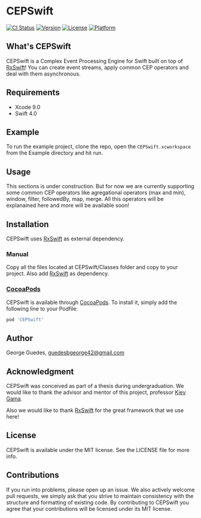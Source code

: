 # CEPSwift

[![CI Status](http://img.shields.io/travis/guedesbgeorge/CEPSwift.svg?style=flat)](https://travis-ci.org/guedesbgeorge/CEPSwift)
[![Version](https://img.shields.io/cocoapods/v/CEPSwift.svg?style=flat)](http://cocoapods.org/pods/CEPSwift)
[![License](https://img.shields.io/cocoapods/l/CEPSwift.svg?style=flat)](http://cocoapods.org/pods/CEPSwift)
[![Platform](https://img.shields.io/cocoapods/p/CEPSwift.svg?style=flat)](http://cocoapods.org/pods/CEPSwift)

## What's CEPSwift

CEPSwift is a Complex Event Processing Engine for Swift built on top of [RxSwift](https://github.com/ReactiveX/RxSwift)! You can create event streams, apply common CEP operators and deal with them asynchronous.

## Requirements

* Xcode 9.0
* Swift 4.0

## Example

To run the example project, clone the repo, open the  `CEPSwift.xcworkspace` from the Example directory and hit run.

## Usage

This sections is under construction. But for now we are currently supporting some common CEP operators like agregational operators (max and min), window, filter, followedBy, map, merge. All this operators will be explanained here  and more will be available soon!

## Installation

CEPSwift uses [RxSwift](https://github.com/ReactiveX/RxSwift) as external dependency.

### Manual

Copy all the files located at CEPSwift/Classes folder and copy to your project. Also add [RxSwift](https://github.com/ReactiveX/RxSwift) as dependency.

### [CocoaPods](http://cocoapods.org)

CEPSwift is available through [CocoaPods](http://cocoapods.org). To install
it, simply add the following line to your Podfile:

```ruby
pod 'CEPSwift'
```

## Author

George Guedes, guedesbgeorge42@gmail.com

## Acknowledgment

CEPSwift was conceived as part of a thesis during undergraduation. We would like to thank the advisor and mentor of this project, professor [Kiev Gama](http://cin.ufpe.br/~kiev/).

Also we would like to thank [RxSwift](https://github.com/ReactiveX/RxSwift) for the great framework that we use here!

## License

CEPSwift is available under the MIT license. See the LICENSE file for more info.

## Contributions

If you run into problems, please open up an issue. We also actively welcome pull requests, we simply ask that you strive to maintain consistency with the structure and formatting of existing code. By contributing to CEPSwift you agree that your contributions will be licensed under its MIT license.
